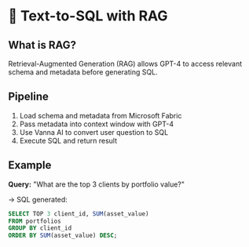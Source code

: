 # 🧠 Text-to-SQL with RAG

## What is RAG?

Retrieval-Augmented Generation (RAG) allows GPT-4 to access relevant schema and metadata before generating SQL.

## Pipeline

1. Load schema and metadata from Microsoft Fabric
2. Pass metadata into context window with GPT-4
3. Use Vanna AI to convert user question to SQL
4. Execute SQL and return result

## Example

**Query:** "What are the top 3 clients by portfolio value?"

→ SQL generated:
```sql
SELECT TOP 3 client_id, SUM(asset_value) 
FROM portfolios
GROUP BY client_id
ORDER BY SUM(asset_value) DESC;
```
